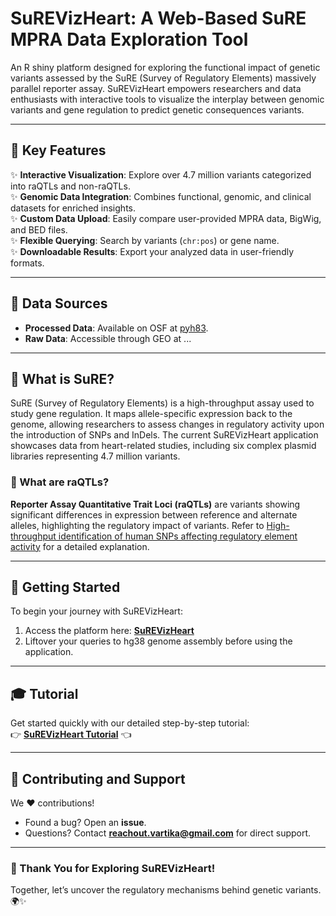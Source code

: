 # SuREVizHeart: A Web-Based SuRE MPRA Data Exploration Tool

An R shiny platform designed for exploring the functional impact of genetic variants assessed by the SuRE (Survey of Regulatory Elements) massively parallel reporter assay. SuREVizHeart empowers researchers and data enthusiasts with interactive tools to visualize the interplay between genomic variants and gene regulation to predict genetic consequences variants.

---

## 🌟 Key Features

✨ **Interactive Visualization**: Explore over 4.7 million variants categorized into raQTLs and non-raQTLs.  
✨ **Genomic Data Integration**: Combines functional, genomic, and clinical datasets for enriched insights.  
✨ **Custom Data Upload**: Easily compare user-provided MPRA data, BigWig, and BED files.  
✨ **Flexible Querying**: Search by variants (`chr:pos`) or gene name.  
✨ **Downloadable Results**: Export your analyzed data in user-friendly formats.  

---

## 🔬 Data Sources

- **Processed Data**: Available on OSF at [pyh83](https://osf.io/pyh83/).  
- **Raw Data**: Accessible through GEO at ...  

---

## 🔬 What is SuRE?

SuRE (Survey of Regulatory Elements) is a high-throughput assay used to study gene regulation. It maps allele-specific expression back to the genome, allowing researchers to assess changes in regulatory activity upon the introduction of SNPs and InDels. The current SuREVizHeart application showcases data from heart-related studies, including six complex plasmid libraries representing 4.7 million variants.  

### 🧬 What are raQTLs?  
**Reporter Assay Quantitative Trait Loci (raQTLs)** are variants showing significant differences in expression between reference and alternate alleles, highlighting the regulatory impact of variants. Refer to [High-throughput identification of human SNPs affecting regulatory element activity](https://doi-org.utrechtuniversity.idm.oclc.org/10.1038/s41588-019-0455-2) for a detailed explanation.

---

## 🚀 Getting Started

To begin your journey with SuREVizHeart:  
1. Access the platform here: **[SuREVizHeart](http://192.168.107.99:6197)**  
2. Liftover your queries to hg38 genome assembly before using the application. 

---


## 🎓 Tutorial

Get started quickly with our detailed step-by-step tutorial:  
👉 **[SuREVizHeart Tutorial](https://vartikabisht6197.github.io/SuREVizHeart/CardiacSuREVizTutorial.html)** 👈  

---

## 🤝 Contributing and Support  

We ❤️ contributions!  
- Found a bug? Open an **issue**.  
- Questions? Contact **reachout.vartika@gmail.com** for direct support.

---

### 🌟 Thank You for Exploring SuREVizHeart!  
Together, let’s uncover the regulatory mechanisms behind genetic variants. 🌍✨
